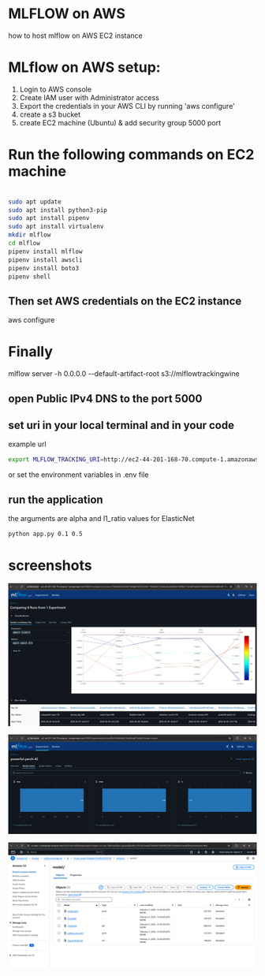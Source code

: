 # MLFLOW on AWS 

how to host mlflow on AWS EC2 instance

# MLflow on AWS setup:

1. Login to AWS console 
2. Create IAM user with Administrator access 
3. Export the credentials in your AWS CLI by running 'aws configure'
4. create a s3 bucket 
5. create EC2 machine (Ubuntu) & add security group 5000 port 

# Run the following commands on EC2 machine 

```bash

sudo apt update 
sudo apt install python3-pip
sudo apt install pipenv 
sudo apt install virtualenv 
mkdir mlflow 
cd mlflow 
pipenv install mlflow 
pipenv install awscli
pipenv install boto3
pipenv shell 

```
## Then set AWS credentials on the EC2 instance 
aws configure

# Finally 
mlflow server -h 0.0.0.0 --default-artifact-root s3://mlflowtrackingwine

##  open Public IPv4 DNS to the port 5000

##  set uri in your local terminal and in your code 

example url 
```bash
export MLFLOW_TRACKING_URI=http://ec2-44-201-168-70.compute-1.amazonaws.com:5000/
```
or set the environment variables in .env file 

## run the application 
the arguments are alpha and l1_ratio values for ElasticNet 

```bash
python app.py 0.1 0.5
```
# screenshots 

![Mlflow1](https://github.com/Immortal-Pi/host_mlflow_on_AWS/blob/main/outputs/1.png)

![Mlflow2](https://github.com/Immortal-Pi/host_mlflow_on_AWS/blob/main/outputs/2.png)

![AMAZONS3](https://github.com/Immortal-Pi/host_mlflow_on_AWS/blob/main/outputs/3.png)

